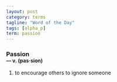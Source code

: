```yaml
---
layout: post
category: terms
tagline: "Word of the Day"
tags: [alpha_p]
term: passion
---
```


<h3>Passion<br/> <small>&mdash; v. (pas<span>&middot;</span>sion)</small></h3>
<p><ol>
<li>to encourage others to ignore someone</li>
</ol></p>
